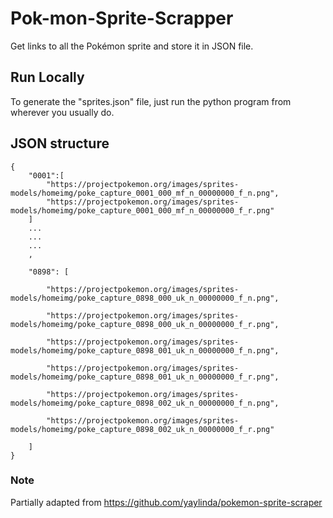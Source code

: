 # Pok-mon-Sprite-Scrapper
Get links to all the Pokémon sprite and store it in JSON file.


## Run Locally
To generate the "sprites.json" file, just run the python program from wherever you usually do.

## JSON structure

    {
	    "0001":[
		    "https://projectpokemon.org/images/sprites-models/homeimg/poke_capture_0001_000_mf_n_00000000_f_n.png",
			"https://projectpokemon.org/images/sprites-models/homeimg/poke_capture_0001_000_mf_n_00000000_f_r.png"
	    ]
	    ...
	    ...
	    ...
	    ,

		"0898": [

			"https://projectpokemon.org/images/sprites-models/homeimg/poke_capture_0898_000_uk_n_00000000_f_n.png",

			"https://projectpokemon.org/images/sprites-models/homeimg/poke_capture_0898_000_uk_n_00000000_f_r.png",

			"https://projectpokemon.org/images/sprites-models/homeimg/poke_capture_0898_001_uk_n_00000000_f_n.png",

			"https://projectpokemon.org/images/sprites-models/homeimg/poke_capture_0898_001_uk_n_00000000_f_r.png",

			"https://projectpokemon.org/images/sprites-models/homeimg/poke_capture_0898_002_uk_n_00000000_f_n.png",

			"https://projectpokemon.org/images/sprites-models/homeimg/poke_capture_0898_002_uk_n_00000000_f_r.png"

		]
    }

### Note
Partially adapted from https://github.com/yaylinda/pokemon-sprite-scraper
